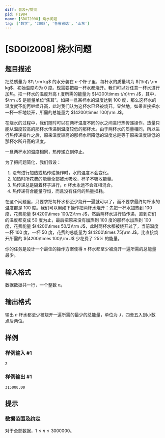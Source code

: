 ```yaml
---
diff: 普及+/提高
pid: P1984
name: [SDOI2008] 烧水问题
tag: ['数学', '2008', '各省省选', '山东']
---
```

# [SDOI2008] 烧水问题
## 题目描述

把总质量为 $1\ \rm kg$ 的水分装在 $n$ 个杯子里，每杯水的质量均为 $(1/n)\ \rm kg$，初始温度均为 $0$ 度。现需要把每一杯水都烧开。我们可以对任意一杯水进行加热。把一杯水的温度升高 $t$ 度所需的能量为 $(4200\times t/n)\rm J$，其中，$\rm J$ 是能量单位“焦耳”。如果一旦某杯水的温度达到 $100$ 度，那么这杯水的温度就不能再继续升高，此时我们认为这杯水已经被烧开。显然地，如果直接把水一杯一杯地烧开，所需的总能量为 $(4200\times 100)\rm J$。

在烧水的过程中，我们随时可以在两杯温度不同的水之间进行热传递操作。热量只能从温度较高的那杯水传递到温度较低的那杯水。由于两杯水的质量相同，所以进行热传递操作之后，原来温度较高的那杯水所降低的温度总是等于原来温度较低的那杯水所升高的温度。

一旦两杯水的温度相同，热传递立刻停止。

为了把问题简化，我们假设：

1. 没有进行加热或热传递操作时，水的温度不会变化。
2. 加热时所花费的能量全部被水吸收，杯子不吸收能量。
3. 热传递总是隔着杯子进行，$n$ 杯水永远不会互相混合。
4. 热传递符合能量守恒，而且没有任何的热量损耗。

在这个问题里，只要求把每杯水都至少烧开一遍就可以了，而不要求最终每杯水的温度都是 $100$ 度。我们可以用如下操作把两杯水烧开：先把一杯水加热到 $100$ 度，花费能量 $(4200\times 100/2)\rm J$，然后两杯水进行热传递，直到它们的温度都变成 $50$ 度为止，最后把原来没有加热到 $100$ 度的那杯水加热到 $100$ 度，花费能量 $(4200\times 50/2)\rm J$，此时两杯水都被烧开过了，当前温度一杯 $100$ 度，一杯 $50$ 度，花费的总能量为 $(4200\times 75)\rm J$，比直接烧开所需的 $(4200\times 100)\rm J$ 少花费了 $25\%$ 的能量。

你的任务是设计一个最佳的操作方案使得 $n$ 杯水都至少被烧开一遍所需的总能量最少。

## 输入格式

数据数据共一行，一个整数 $n$。
## 输出格式

输出 $n$ 杯水都至少被烧开一遍所需的最少的总能量，单位为 $J$，四舍五入到小数点后两位。
## 样例

### 样例输入 #1
```
2
```
### 样例输出 #1
```
315000.00
```
## 提示

### 数据范围及约定

对于全部数据，$1 \le n \le 3000000$。
